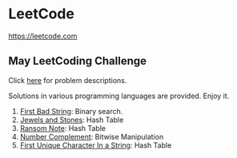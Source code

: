# LeetCode

https://leetcode.com

## May LeetCoding Challenge

Click [here](https://leetcode.com/explore/featured/card/may-leetcoding-challenge/) for problem descriptions.

Solutions in various programming languages are provided. Enjoy it. 

1. [First Bad String](https://github.com/jinshendan/Leetcode/tree/master/May-LeetCoding-Challenge/01-First-Bad-Version): Binary search.
2. [Jewels and Stones](https://github.com/jinshendan/Leetcode/tree/master/May-LeetCoding-Challenge/02-Jewels-And-Stones): Hash Table
3. [Ransom Note](https://github.com/jinshendan/Leetcode/tree/master/May-LeetCoding-Challenge/03-Ransom-Note): Hash Table
4. [Number Complement](https://github.com/jinshendan/Leetcode/tree/master/May-LeetCoding-Challenge/04-Number-Complement): Bitwise Manipulation
5. [First Unique Character In a String](https://github.com/jinshendan/Leetcode/tree/master/May-LeetCoding-Challenge/05-First-Unique-Character-In-A-String): Hash Table